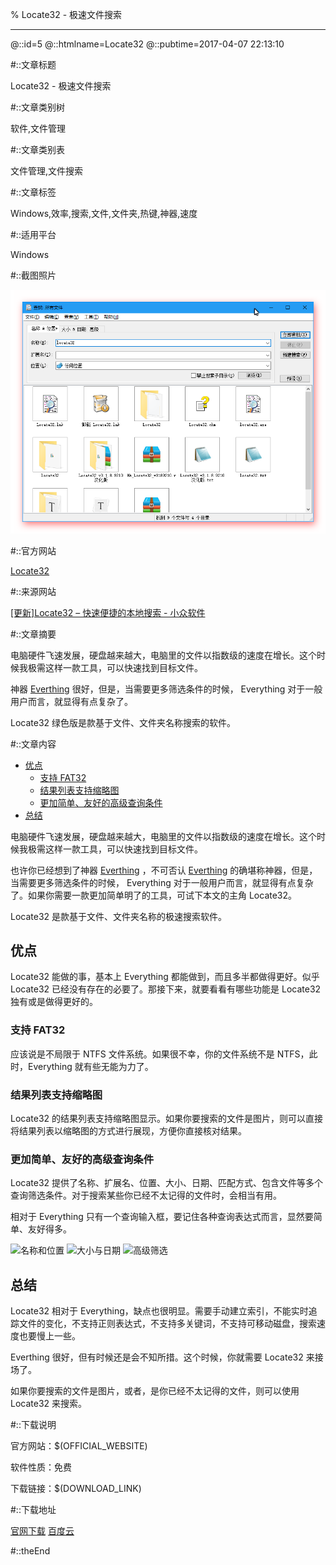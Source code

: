 % Locate32 - 极速文件搜索

---

@::id=5
@::htmlname=Locate32
@::pubtime=2017-04-07 22:13:10

#::文章标题

Locate32 - 极速文件搜索

#::文章类别树

软件,文件管理

#::文章类别表

文件管理,文件搜索

#::文章标签

Windows,效率,搜索,文件,文件夹,热键,神器,速度

#::适用平台

Windows

#::截图照片

![](Locate32.png)

#::官方网站

[Locate32](http://locate32.cogit.net/ "")

#::来源网站

[[更新]Locate32 – 快速便捷的本地搜索 - 小众软件](http://www.appinn.com/locate32/ "")

#::文章摘要

电脑硬件飞速发展，硬盘越来越大，电脑里的文件以指数级的速度在增长。这个时候我极需这样一款工具，可以快速找到目标文件。

神器 [Everthing](http://onlookee.com/?artitle=locate32) 很好，但是，当需要更多筛选条件的时候， Everything 对于一般用户而言，就显得有点复杂了。

Locate32 绿色版是款基于文件、文件夹名称搜索的软件。

#::文章内容

-   [优点](#优点)
    -   [支持 FAT32](#支持-fat32)
    -   [结果列表支持缩略图](#结果列表支持缩略图)
    -   [更加简单、友好的高级查询条件](#更加简单友好的高级查询条件)
-   [总结](#总结)

电脑硬件飞速发展，硬盘越来越大，电脑里的文件以指数级的速度在增长。这个时候我极需这样一款工具，可以快速找到目标文件。

也许你已经想到了神器 [Everthing](http://onlookee.com/?artitle=locate32)
，不可否认 [Everthing](http://onlookee.com/?artitle=locate32)
的确堪称神器，但是，当需要更多筛选条件的时候， Everything
对于一般用户而言，就显得有点复杂了。如果你需要一款更加简单明了的工具，可试下本文的主角
Locate32。

Locate32 是款基于文件、文件夹名称的极速搜索软件。

优点
----

Locate32 能做的事，基本上 Everything 都能做到，而且多半都做得更好。似乎
Locate32 已经没有存在的必要了。那接下来，就要看看有哪些功能是 Locate32
独有或是做得更好的。

### 支持 FAT32

应该说是不局限于 NTFS 文件系统。如果很不幸，你的文件系统不是
NTFS，此时，Everything 就有些无能为力了。

### 结果列表支持缩略图

Locate32
的结果列表支持缩略图显示。如果你要搜索的文件是图片，则可以直接将结果列表以缩略图的方式进行展现，方便你直接核对结果。

### 更加简单、友好的高级查询条件

Locate32
提供了名称、扩展名、位置、大小、日期、匹配方式、包含文件等多个查询筛选条件。对于搜索某些你已经不太记得的文件时，会相当有用。

相对于 Everything
只有一个查询输入框，要记住各种查询表达式而言，显然要简单、友好得多。

![名称和位置](Locate32_name_and_pos.png)
![大小与日期](Locate32_size_and_datetime.png)
![高级筛选](Locate32_advance.png)

总结
----

Locate32 相对于
Everything，缺点也很明显。需要手动建立索引，不能实时追踪文件的变化，不支持正则表达式，不支持多关键词，不支持可移动磁盘，搜索速度也要慢上一些。

Everthing 很好，但有时候还是会不知所措。这个时候，你就需要 Locate32
来接场了。

如果你要搜索的文件是图片，或者，是你已经不太记得的文件，则可以使用
Locate32 来搜索。


#::下载说明

官方网站：\$(OFFICIAL\_WEBSITE)

软件性质：免费

下载链接：\$(DOWNLOAD\_LINK)


#::下载地址

[官网下载](http://locate32.cogit.net/ "")
[百度云](http://pan.baidu.com/s/1o7Aej94 "4dp9")

#::theEnd